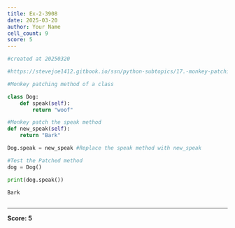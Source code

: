 ```yaml
---
title: Ex-2-3908
date: 2025-03-20
author: Your Name
cell_count: 9
score: 5
---
```


```python
#created at 20250320
```


```python
#https://stevejoe1412.gitbook.io/ssn/python-subtopics/17.-monkey-patching
```


```python
#Monkey patching method of a class
```


```python
class Dog:
    def speak(self):
        return "woof"
```


```python
#Monkey patch the speak method
def new_speak(self):
    return "Bark"
```


```python
Dog.speak = new_speak #Replace the speak method with new_speak
```


```python
#Test the Patched method
dog = Dog()
```


```python
print(dog.speak())
```

    Bark



```python

```


---
**Score: 5**